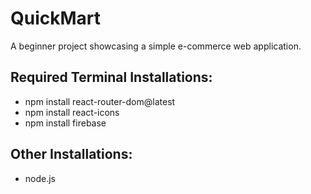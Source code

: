 # QuickMart
A beginner project showcasing a simple e-commerce web application.

## Required Terminal Installations:
- npm install react-router-dom@latest
- npm install react-icons
- npm install firebase

## Other Installations:
- node.js
